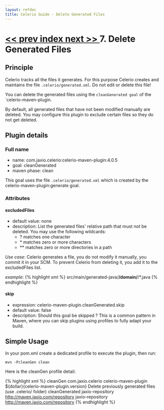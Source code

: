 ```yaml
---
layout: refdoc
title: Celerio Guide - Delete Generated Files
---
```

[ << prev ](generation.html) [ index ](index.html) [ next >> ](modification.html)
7. Delete Generated Files
=========================

Principle
---------

Celerio tracks all the files it generates. For this purpose Celerio creates and maintains the file `.celerio/generated.xml`.
Do not edit or delete this file!

You can delete the generated files using the `cleanGenerated goal` of the `celerio-maven-plugin.

By default, all generated files that have not been modified manually are deleted. You may configure this plugin to
exclude certain files so they do not get deleted.

Plugin details
--------------

### Full name

* name: com.jaxio.celerio:celerio-maven-plugin:4.0.5
* goal: cleanGenerated
* maven phase: clean

This goal uses the file `.celerio/generated.xml` which is created by the celerio-maven-plugin:generate goal.

### Attributes

#### excludedFiles
* default value: none
* description: List the generated files' relative path that must not be deleted. You may use the following wildcards:
    * ? matches one character
    * \* matches zero or more characters
    * ** matches zero or more directories in a path

_Use case_:
Celerio generates a file, you do not modify it manually, you commit it in your SCM. To prevent Celerio
from deleting it, you add it to the excludedFiles list.

_example_:
{% highlight xml %}
<configuration>
  <excludedFiles>
    <param>src/main/generated-java/**/domain/**/*.java</param>
  </excludedFiles>
</configuration>
{% endhighlight %}

#### skip
* expression: celerio-maven-plugin.cleanGenerated.skip
* default value: false
* description: Should this goal be skipped ? This is a common pattern in Maven, 
where you can skip plugins using profiles to fully adapt your build.


Simple Usage
------------

In your pom.xml create a dedicated profile to execute the plugin, then run:

	mvn -PcleanGen clean

Here is the cleanGen profile detail:

{% highlight xml %}
	<profile>
		<!-- ~~~~~~~~~~~~~~~~~~~~~~~~~~~~~~~~ -->
		<!-- Delete code generated by Celerio -->
		<!-- ~~~~~~~~~~~~~~~~~~~~~~~~~~~~~~~~ -->
		<id>cleanGen</id>
		<build>
			<plugins>
				<plugin>
					<groupId>com.jaxio.celerio</groupId>
					<artifactId>celerio-maven-plugin</artifactId>
					<version>${dollar}{celerio-maven-plugin.version}</version>
					<executions>
						<execution>
							<id>Delete previously generated files (use .celerio/ folder)</id>
                            <!-- If you do not want certain generated files to be deleted, you can exclude them, for example: -->
                            <!--
                            <configuration>
                                <excludedFiles>
                                    <param>src/main/generated-java/**/domain/**/*.java</param>
                                </excludedFiles>
                            </configuration>
                            -->
							<goals>
								<goal>cleanGenerated</goal>
							</goals>
						</execution>
					</executions>
				</plugin>
			</plugins>
		</build>
		<repositories>
			<repository>
				<id>jaxio-repository</id>
				<url>http://maven.jaxio.com/repository</url>
			</repository>
		</repositories>
		<pluginRepositories>
			<pluginRepository>
				<id>jaxio-repository</id>
				<url>http://maven.jaxio.com/repository</url>
			</pluginRepository>
		</pluginRepositories>
	</profile>
{% endhighlight %}
